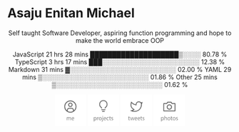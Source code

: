 # Asaju Enitan Michael

<p align="center">
  Self taught Software Developer, aspiring function programming and hope to make the world embrace OOP
</p>
<p align="center">
<!--START_SECTION:waka-->
JavaScript   21 hrs 28 mins  ████████████████████▒░░░░   80.78 % 
TypeScript   3 hrs 17 mins   ███░░░░░░░░░░░░░░░░░░░░░░   12.38 % 
Markdown     31 mins         ▓░░░░░░░░░░░░░░░░░░░░░░░░   02.00 % 
YAML         29 mins         ▒░░░░░░░░░░░░░░░░░░░░░░░░   01.86 % 
Other        25 mins         ▒░░░░░░░░░░░░░░░░░░░░░░░░   01.62 % 
<!--END_SECTION:waka-->
</center>
<p align="center">
    <a href="https://strae.dev/"><img src="https://github.com/en1tan/en1tan/raw/main/me.svg?sanitize=true" alt="Me" height="70" /></a>
    <!--<a href="https://strae.dev/blog"><img src='https://github.com/en1tan/en1tan/raw/main/blog.svg?sanitize=true' alt="Blog" title="Blog" height='70'/></a>-->
  <a href="https://strae.dev/#projects"><img src='https://github.com/en1tan/en1tan/raw/main/projects.svg?sanitize=true' alt="Projects" title="Projects" height='70'/></a>
  <a href="https://twitter.com/strae_dev"><img src='https://github.com/en1tan/en1tan/raw/main/tweets.svg?sanitize=true' alt="Tweets" title="Tweets" height='70'/></a>
   <a href="https://instagram.com/strae_dev"><img src='https://github.com/en1tan/en1tan/raw/main/photos.svg?sanitize=true' alt="Photos" title="Photos" height='70'/></a>
  <!--<a href="https://github.com/sponsors/en1tan"><img src='https://github.com/en1tan/entan/raw/main/sponsor.svg?sanitize=true' alt="Sponsor" title="Sponsor" height='70'/></a>-->
</p>
